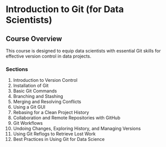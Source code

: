 # Introduction to Git (for Data Scientists)

## Course Overview
This course is designed to equip data scientists with essential Git skills for effective version control in data projects.

### Sections

1. Introduction to Version Control
2. Installation of Git
3. Basic Git Commands
4. Branching and Stashing
5. Merging and Resolving Conflicts
6. Using a Git GUI
7. Rebasing for a Clean Project History
8. Collaboration and Remote Repositories with GitHub
9. Git Workflows
10. Undoing Changes, Exploring History, and Managing Versions
11. Using Git Reflogs to Retrieve Lost Work
12. Best Practices in Using Git for Data Science